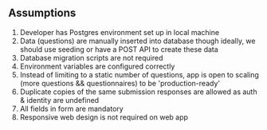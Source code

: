 ## Assumptions
1) Developer has Postgres environment set up in local machine
2) Data (questions) are manually inserted into database though ideally, we should use seeding or have a POST API to create these data
3) Database migration scripts are not required
4) Environment variables are configured correctly
5) Instead of limiting to a static number of questions, app is open to scaling (more questions && questionnaires) to be 'production-ready'
6) Duplicate copies of the same submission responses are allowed as auth & identity are undefined
7) All fields in form are mandatory
8) Responsive web design is not required on web app
